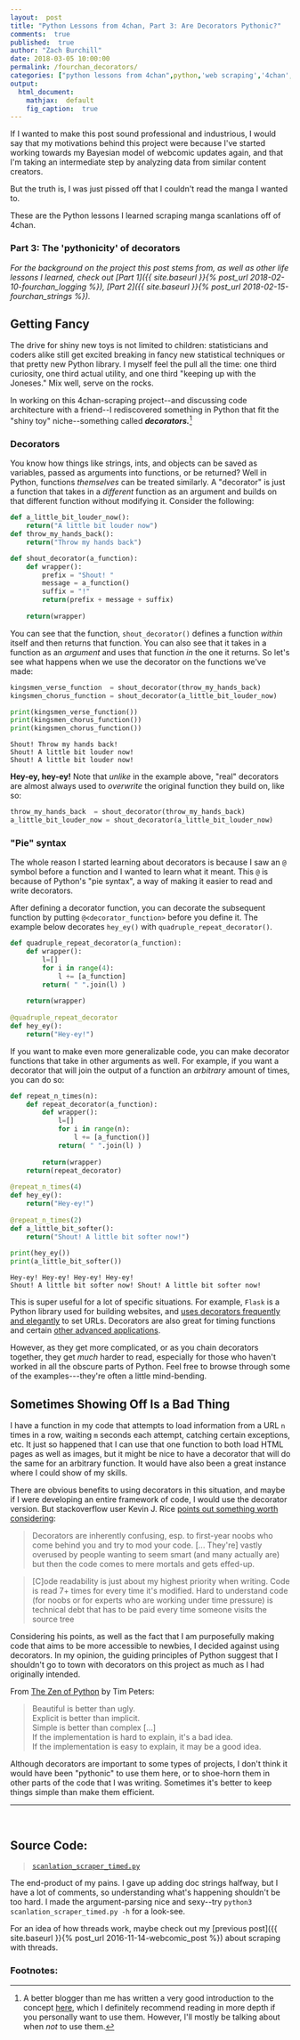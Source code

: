 ```yaml
---
layout:  post
title: "Python Lessons from 4chan, Part 3: Are Decorators Pythonic?"
comments:  true
published:  true
author: "Zach Burchill"
date: 2018-03-05 10:00:00
permalink: /fourchan_decorators/
categories: ["python lessons from 4chan",python,'web scraping','4chan','manga','webcomics',"python decorators",decorators,pythonic]
output:
  html_document:
    mathjax:  default
    fig_caption:  true
---
```




If I wanted to make this post sound professional and industrious, I would say that my motivations behind this project were because I've started working towards my Bayesian model of webcomic updates again, and that I'm taking an intermediate step by analyzing data from similar content creators.

But the truth is, I was just pissed off that I couldn't read the manga I wanted to.

These are the Python lessons I learned scraping manga scanlations off of 4chan.

### Part 3: The 'pythonicity' of decorators

<!--more-->

_For the background on the project this post stems from, as well as other life lessons I learned, check out [Part 1]({{ site.baseurl }}{% post_url 2018-02-10-fourchan_logging %}), [Part 2]({{ site.baseurl }}{% post_url 2018-02-15-fourchan_strings %})._

## Getting Fancy

The drive for shiny new toys is not limited to children: statisticians and coders alike still get excited breaking in fancy new statistical techniques or that pretty new Python library. I myself feel the pull all the time: one third curiosity, one third actual utility, and
one third "keeping up with the Joneses." Mix well, serve on the rocks.

In working on this 4chan-scraping project--and discussing code architecture with a friend--I rediscovered something in Python that fit the "shiny toy" niche--something called **_decorators._**[^1]

### Decorators

You know how things like strings, ints, and objects can be saved as variables, passed as arguments into functions, or be returned?  Well in Python, functions _themselves_ can be treated similarly. A "decorator" is just a function that takes in a _different_ function as an argument and builds on that different function without modifying it.  Consider the following:

```python
def a_little_bit_louder_now():
    return("A little bit louder now")
def throw_my_hands_back():
    return("Throw my hands back")

def shout_decorator(a_function):
    def wrapper():
        prefix = "Shout! "
        message = a_function()
        suffix = "!"
        return(prefix + message + suffix)
    
    return(wrapper)
```

You can see that the function, `shout_decorator()` defines a function _within_ itself and then returns that function. You can also see that it takes in a function as an _argument_ and uses that function _in_ the one it returns.  So let's see what happens when we use the decorator on the functions we've made:

```python
kingsmen_verse_function  = shout_decorator(throw_my_hands_back)
kingsmen_chorus_function = shout_decorator(a_little_bit_louder_now)

print(kingsmen_verse_function())
print(kingsmen_chorus_function())
print(kingsmen_chorus_function())
```

```
Shout! Throw my hands back!
Shout! A little bit louder now!
Shout! A little bit louder now!
```

**Hey-ey, hey-ey!** Note that _unlike_ in the example above, "real" decorators are almost always used to _overwrite_ the original function they build on, like so:

```python
throw_my_hands_back  = shout_decorator(throw_my_hands_back)
a_little_bit_louder_now = shout_decorator(a_little_bit_louder_now)
```

### "Pie" syntax

The whole reason I started learning about decorators is because I saw an `@` symbol before a function and I wanted to learn what it meant. This `@` is because of Python's "pie syntax", a way of making it easier to read and write decorators.

After defining a decorator function, you can decorate the subsequent function by putting `@<decorator_function>` before you define it. The example below decorates `hey_ey()` with `quadruple_repeat_decorator()`.

```python
def quadruple_repeat_decorator(a_function):
    def wrapper():
        l=[]
        for i in range(4):
            l += [a_function]
        return( " ".join(l) )
    
    return(wrapper)
    
@quadruple_repeat_decorator
def hey_ey():
    return("Hey-ey!")
```

If you want to make even more generalizable code, you can make decorator functions that take in other arguments as well. For example, if you want a decorator that will join the output of a function an _arbitrary_ amount of times, you can do so:

```python
def repeat_n_times(n):
    def repeat_decorator(a_function):
        def wrapper():
            l=[]
            for i in range(n):
                l += [a_function()]
            return( " ".join(l) )
    
        return(wrapper)
    return(repeat_decorator)
    
@repeat_n_times(4)
def hey_ey():
    return("Hey-ey!")
 
@repeat_n_times(2)
def a_little_bit_softer():
    return("Shout! A little bit softer now!")   
    
print(hey_ey())
print(a_little_bit_softer())
```

```
Hey-ey! Hey-ey! Hey-ey! Hey-ey!
Shout! A little bit softer now! Shout! A little bit softer now!
```

This is super useful for a lot of specific situations. For example, `Flask` is a Python library used for building websites, and [uses decorators frequently and elegantly](http://flask.pocoo.org/docs/0.10/quickstart/#routing) to set URLs. Decorators are also great for timing functions and certain [other advanced applications](https://wiki.python.org/moin/PythonDecoratorLibrary).

However, as they get more complicated, or as you chain decorators together, they get _much_ harder to read, especially for those who haven't worked in all the obscure parts of Python. Feel free to browse through some of the examples---they're often a little mind-bending.

## Sometimes Showing Off Is a Bad Thing

I have a function in my code that attempts to load information from a URL `n` times in a row, waiting `m` seconds each attempt, catching certain exceptions, etc. It just so happened that I can use that one function to both load HTML pages as well as images, but it might be nice to have a decorator that will do the same for an arbitrary function.  It would have also been a great instance where I could show of my skills.

There are obvious benefits to using decorators in this situation, and maybe if I were developing an entire framework of code, I would use the decorator version. But stackoverflow user Kevin J. Rice [points out something worth considering](https://stackoverflow.com/questions/489720/what-are-some-common-uses-for-python-decorators#comment42762992_490090):

> Decorators are inherently confusing, esp. to first-year noobs who come behind you and try to mod your code. [... They're] vastly overused by people wanting to seem smart (and many actually are) but then the code comes to mere mortals and gets effed-up.

> [C]ode readability is just about my highest priority when writing. Code is read 7+ times for every time it's modified. Hard to understand code (for noobs or for experts who are working under time pressure) is technical debt that has to be paid every time someone visits the source tree

Considering his points, as well as the fact that I am purposefully making code that aims to be more accessible to newbies, I decided against using decorators. In my opinion, the guiding principles of Python suggest that I shouldn't go to town with decorators on this project as much as I had originally intended.

From [The Zen of Python](http://legacy.python.org/dev/peps/pep-0020/) by Tim Peters:

> Beautiful is better than ugly. <br />Explicit is better than implicit.<br />Simple is better than complex [...] <br />If the implementation is hard to explain, it's a bad idea. <br />If the implementation is easy to explain, it may be a good idea.

Although decorators are important to some types of projects, I don't think it would have been "pythonic" to use them here, or to shoe-horn them in other parts of the code that I was writing. Sometimes it's better to keep things simple than make them efficient.


<hr />
<br />

## Source Code:

> [`scanlation_scraper_timed.py`](https://github.com/burchill/burchill.github.io/blob/master/code/4chan-image-scraper/scanlation_scraper_timed.py)

The end-product of my pains. I gave up adding doc strings halfway, but I have a lot of comments, so understanding what's happening shouldn't be too hard. I made the argument-parsing nice and sexy--try `python3 scanlation_scraper_timed.py -h` for a look-see. 

For an idea of how threads work, maybe check out my [previous post]({{ site.baseurl }}{% post_url 2016-11-14-webcomic_post %}) about scraping with threads.

### Footnotes:

[^1]: A better blogger than me has written a very good introduction to the concept [here](https://realpython.com/blog/python/primer-on-python-decorators/), which I definitely recommend reading in more depth if you personally want to use them. However, I'll mostly be talking about when _not_ to use them.
